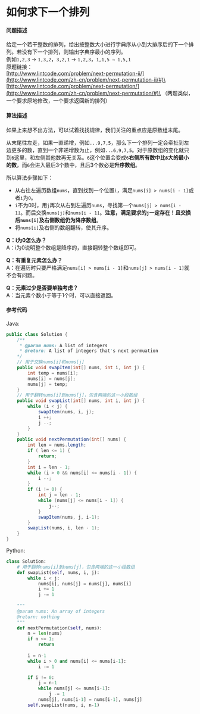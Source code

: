 # 如何求下一个排列

#### 问题描述

给定一个若干整数的排列，给出按整数大小进行字典序从小到大排序后的下一个排列。若没有下一个排列，则输出字典序最小的序列。\
例如`1,2,3` → `1,3,2`，`3,2,1` → `1,2,3`，`1,1,5 → 1,5,1`\
原题链接：\
[http://www.lintcode.com/problem/next-permutation-ii/](http://www.lintcode.com/zh-cn/problem/next-permutation-ii/#)\
[http://www.lintcode.com/problem/next-permutation/](http://www.lintcode.com/zh-cn/problem/next-permutation/#)\
（两题类似，一个要求原地修改，一个要求返回新的排列）

#### 算法描述

如果上来想不出方法，可以试着找找规律，我们关注的重点应是原数组末尾。

从末尾往左走，如果一直递增，例如`...9,7,5`，那么下一个排列一定会牵扯到左边更多的数，直到一个非递增数为止，例如`...6,9,7,5`。对于原数组的变化就只到`6`这里，和左侧其他数再无关系。`6`这个位置会变成`6`**右侧所有数中比`6`大的最小的数**，而`6`会进入最后3个数中，且后3个数必是**升序数组**。

所以算法步骤如下：

* 从右往左遍历数组`nums`，直到找到一个位置`i`，满足`nums[i] > nums[i - 1]`或者`i`为`0`。
* `i`不为0时，用`j`再次从右到左遍历`nums`，寻找第一个`nums[j] > nums[i - 1]`。而后交换`nums[j]`和`nums[i - 1]`。**注意，满足要求的`j`一定存在！且交换后`nums[i]`及右侧数组仍为降序数组**。
* 将`nums[i]`及右侧的数组翻转，使其升序。

**Q：i为0怎么办？**\
A：i为0说明整个数组是降序的，直接翻转整个数组即可。

**Q：有重复元素怎么办？**\
A：在遍历时只要严格满足`nums[i] > nums[i - 1]`和`nums[j] > nums[i - 1]`就不会有问题。

**Q：元素过少是否要单独考虑？**\
A：当元素个数小于等于1个时，可以直接返回。

#### 参考代码

Java:

```java
public class Solution {
    /**
     * @param nums: A list of integers
     * @return: A list of integers that's next permuation
    */
    // 用于交换nums[i]和nums[j]
    public void swapItem(int[] nums, int i, int j) {
        int temp = nums[i];
        nums[i] = nums[j];
        nums[j] = temp;
    }
    // 用于翻转nums[i]到nums[j]，包含两端的这一小段数组
    public void swapList(int[] nums, int i, int j) {
        while (i < j) {
            swapItem(nums, i, j);
            i ++; 
            j --;
        }
    }
    public void nextPermutation(int[] nums) {
        int len = nums.length;
        if ( len <= 1) {
            return;
        }
        int i = len - 1;
        while (i > 0 && nums[i] <= nums[i - 1]) {
            i --;
        }
        if (i != 0) {
            int j = len - 1;
            while (nums[j] <= nums[i - 1]) {
                j--;
            }
            swapItem(nums, j, i-1);
        }
        swapList(nums, i, len - 1);
    }
}
```

Python:

```python
class Solution:
    # 用于翻转nums[i]到nums[j]，包含两端的这一小段数组
    def swapList(self, nums, i, j):
        while i < j:
            nums[i], nums[j] = nums[j], nums[i]
            i += 1
            j -= 1
            
    """
    @param nums: An array of integers
    @return: nothing
    """
    def nextPermutation(self, nums):
        n = len(nums)
        if n <= 1:
            return
        
        i = n-1
        while i > 0 and nums[i] <= nums[i-1]:
            i -= 1

        if i != 0:
            j = n-1
            while nums[j] <= nums[i-1]:
                j -= 1
            nums[j], nums[i-1] = nums[i-1], nums[j]
        self.swapList(nums, i, n-1)
```

